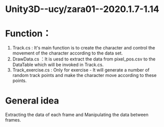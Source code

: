 # Unity3D--ucy/zara01--2020.1.7-1.14
# Function：
1. Track.cs : It's main function is to create the character and control the movement of the character according to the data set.
2. DrawData.cs ：It is uesd to extract the data from pixel_pos.csv to the DataTable which will be invoked in Track.cs.
3. Track_exercise.cs : Only for exercise  - It will generate a number of random track points and make the character move according to these points.
# General idea
Extracting the data of each frame and Manipulating the data between frames.
